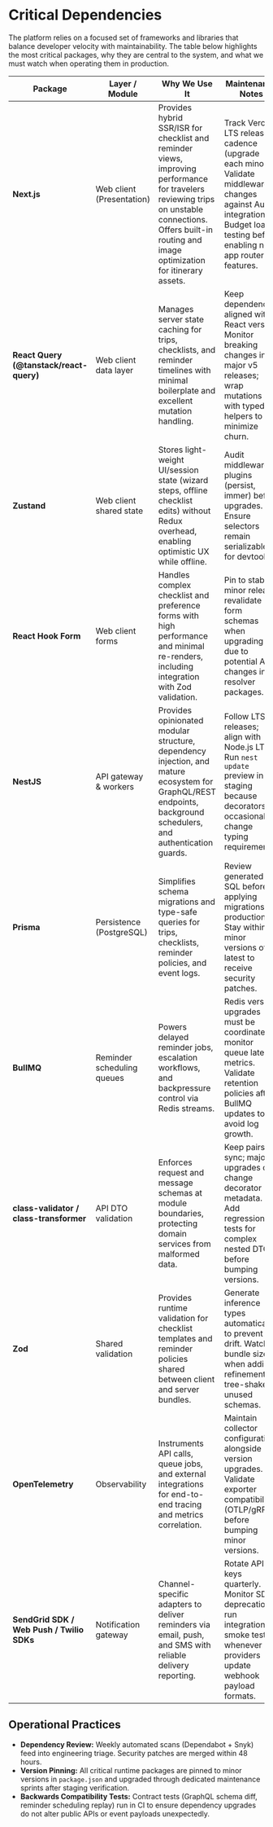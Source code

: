 # Critical Dependencies

The platform relies on a focused set of frameworks and libraries that balance developer velocity with maintainability. The table below highlights the most critical packages, why they are central to the system, and what we must watch when operating them in production.

| Package | Layer / Module | Why We Use It | Maintenance Notes |
| --- | --- | --- | --- |
| **Next.js** | Web client (Presentation) | Provides hybrid SSR/ISR for checklist and reminder views, improving performance for travelers reviewing trips on unstable connections. Offers built-in routing and image optimization for itinerary assets. | Track Vercel LTS release cadence (upgrade each minor). Validate middleware changes against Auth0 integration. Budget load testing before enabling new app router features. |
| **React Query (@tanstack/react-query)** | Web client data layer | Manages server state caching for trips, checklists, and reminder timelines with minimal boilerplate and excellent mutation handling. | Keep dependencies aligned with React version. Monitor breaking changes in major v5 releases; wrap mutations with typed helpers to minimize churn. |
| **Zustand** | Web client shared state | Stores light-weight UI/session state (wizard steps, offline checklist edits) without Redux overhead, enabling optimistic UX while offline. | Audit middleware plugins (persist, immer) before upgrades. Ensure selectors remain serializable for devtools. |
| **React Hook Form** | Web client forms | Handles complex checklist and preference forms with high performance and minimal re-renders, including integration with Zod validation. | Pin to stable minor release; revalidate form schemas when upgrading due to potential API changes in resolver packages. |
| **NestJS** | API gateway & workers | Provides opinionated modular structure, dependency injection, and mature ecosystem for GraphQL/REST endpoints, background schedulers, and authentication guards. | Follow LTS releases; align with Node.js LTS. Run `nest update` preview in staging because decorators occasionally change typing requirements. |
| **Prisma** | Persistence (PostgreSQL) | Simplifies schema migrations and type-safe queries for trips, checklists, reminder policies, and event logs. | Review generated SQL before applying migrations in production. Stay within 2 minor versions of latest to receive security patches. |
| **BullMQ** | Reminder scheduling queues | Powers delayed reminder jobs, escalation workflows, and backpressure control via Redis streams. | Redis version upgrades must be coordinated; monitor queue latency metrics. Validate retention policies after BullMQ updates to avoid log growth. |
| **class-validator / class-transformer** | API DTO validation | Enforces request and message schemas at module boundaries, protecting domain services from malformed data. | Keep pairs in sync; major upgrades can change decorator metadata. Add regression tests for complex nested DTOs before bumping versions. |
| **Zod** | Shared validation | Provides runtime validation for checklist templates and reminder policies shared between client and server bundles. | Generate inference types automatically to prevent drift. Watch bundle size when adding refinements; tree-shake unused schemas. |
| **OpenTelemetry** | Observability | Instruments API calls, queue jobs, and external integrations for end-to-end tracing and metrics correlation. | Maintain collector configuration alongside version upgrades. Validate exporter compatibility (OTLP/gRPC) before bumping minor versions. |
| **SendGrid SDK / Web Push / Twilio SDKs** | Notification gateway | Channel-specific adapters to deliver reminders via email, push, and SMS with reliable delivery reporting. | Rotate API keys quarterly. Monitor SDK deprecations; run integration smoke tests whenever providers update webhook payload formats. |

## Operational Practices

- **Dependency Review:** Weekly automated scans (Dependabot + Snyk) feed into engineering triage. Security patches are merged within 48 hours.
- **Version Pinning:** All critical runtime packages are pinned to minor versions in `package.json` and upgraded through dedicated maintenance sprints after staging verification.
- **Backwards Compatibility Tests:** Contract tests (GraphQL schema diff, reminder scheduling replay) run in CI to ensure dependency upgrades do not alter public APIs or event payloads unexpectedly.
